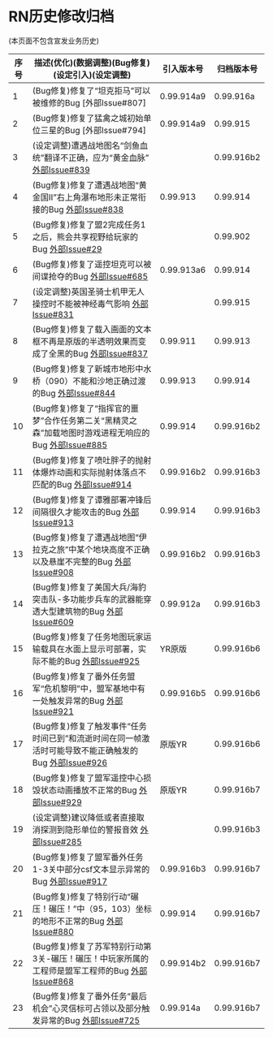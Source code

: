 # RN历史修改归档
(本页面不包含宣发业务历史)

|序号|描述(优化)(数据调整)(Bug修复)(设定引入)(设定调整)                                             |引入版本号|归档版本号|
|----|-------------------------------------------------------------------------------------------|---------|----------|
|1|(Bug修复)修复了“坦克拒马”可以被维修的Bug                                                 [外部Issue#807] |0.99.914a9|0.99.916a|
|2|(Bug修复)修复了猛禽之城初始单位三星的Bug                                                  [外部Issue#794] |0.99.914a9|0.99.915|
|3|(设定调整)遭遇战地图名“剑鱼血统”翻译不正确，应为“黄金血脉”                                  [外部Issue#839](https://github.com/Zero-Fanker/RN_All_Issues/issues/839) ||0.99.916b2|
|4|(Bug修复)修复了遭遇战地图“黄金国Ⅱ”右上角瀑布地形未正常衔接的Bug                                     [外部Issue#838](https://github.com/Zero-Fanker/RN_All_Issues/issues/838) |0.99.913|0.99.914|
|5|(Bug修复)修复了盟2完成任务1之后，熊会共享视野给玩家的Bug                                     [外部Issue#29](https://github.com/Zero-Fanker/RN_All_Issues/issues/29) ||0.99.902|
|6|(Bug修复)修复了遥控坦克可以被间谍抢夺的Bug                                                 [外部Issue#685](https://github.com/Zero-Fanker/RN_All_Issues/issues/685) |0.99.913a6|0.99.914|
|7|(设定调整)英国圣骑士机甲无人操控时不能被神经毒气影响                                       [外部Issue#831](https://github.com/Zero-Fanker/RN_All_Issues/issues/831) ||0.99.915|
|8|(Bug修复)修复了载入画面的文本框不再是原版的半透明效果而变成了全黑的Bug                                   [外部Issue#837](https://github.com/Zero-Fanker/RN_All_Issues/issues/837) |0.99.911|0.99.913|
|9|(Bug修复)修复了新城市地形中水桥（090）不能和沙地正确过渡的Bug                                      [外部Issue#844](https://github.com/Zero-Fanker/RN_All_Issues/issues/844) |0.99.913|0.99.914|
|10|(Bug修复)修复了“指挥官的噩梦”合作任务第二关“黑精灵之森”加载地图时游戏进程无响应的Bug                          [外部Issue#885](https://github.com/Zero-Fanker/RN_All_Issues/issues/885) |0.99.914|0.99.916b2|
|11|(Bug修复)修复了喷吐胖子的抛射体爆炸动画和实际抛射体落点不匹配的Bug                                     [外部Issue#914](https://github.com/Zero-Fanker/RN_All_Issues/issues/914) |0.99.916b2|0.99.916b3|
|12|(Bug修复)修复了谭雅部署冲锋后间隔很久才能攻击的Bug                                             [外部Issue#913](https://github.com/Zero-Fanker/RN_All_Issues/issues/913) |0.99.914|0.99.916b3|
|13|(Bug修复)修复了遭遇战地图“伊拉克之旅”中某个地块高度不正确以及悬崖不完整的Bug                               [外部Issue#908](https://github.com/Zero-Fanker/RN_All_Issues/issues/908) |0.99.916b2|0.99.916b3|
|14|(Bug修复)修复了美国大兵/海豹突击队-多功能步兵车的武器能穿透大型建筑物的Bug                                [外部Issue#609](https://github.com/Zero-Fanker/RN_All_Issues/issues/609) |0.99.912a|0.99.916b3|
|15|(Bug修复)修复了任务地图玩家运输载具在水面上显示可部署，实际不能的Bug                                    [外部Issue#925](https://github.com/Zero-Fanker/RN_All_Issues/issues/925) |YR原版|0.99.916b6|
|16|(Bug修复)修复了番外任务盟军“危机黎明”中，盟军基地中有一处触发异常的Bug                                  [外部Issue#921](https://github.com/Zero-Fanker/RN_All_Issues/issues/921) |0.99.916b5|0.99.916b6|
|17|(Bug修复)修复了触发事件“任务时间已到”和流逝时间在同一帧激活时可能导致不能正确触发的Bug                          [外部Issue#926](https://github.com/Zero-Fanker/RN_All_Issues/issues/926) |原版YR|0.99.916b6|
|18|(Bug修复)修复了盟军遥控中心损毁状态动画播放不正常的Bug                                           [外部Issue#929](https://github.com/Zero-Fanker/RN_All_Issues/issues/929) |原版YR|0.99.916b7|
|19|(设定调整)建议降低或者直接取消探测到隐形单位的警报音效                                      [外部Issue#285](https://github.com/Zero-Fanker/RN_All_Issues/issues/285) ||0.99.916b3|
|20|(Bug修复)修复了盟军番外任务1-3关中部分csf文本显示异常的Bug                                      [外部Issue#917](https://github.com/Zero-Fanker/RN_All_Issues/issues/917) |0.99.916b3|0.99.916b7|
|21|(Bug修复)修复了特别行动“碾压！碾压！”中（95，103）坐标的地形不正常的Bug                               [外部Issue#880](https://github.com/Zero-Fanker/RN_All_Issues/issues/880) |0.99.914|0.99.916b7|
|22|(Bug修复)修复了苏军特别行动第3关-碾压！碾压！中玩家所属的工程师是盟军工程师的Bug                             [外部Issue#868](https://github.com/Zero-Fanker/RN_All_Issues/issues/868) |0.99.914b2|0.99.916b7|
|23|(Bug修复)修复了番外任务“最后机会”心灵信标可占领以及部分触发异常的Bug                                   [外部Issue#725](https://github.com/Zero-Fanker/RN_All_Issues/issues/725) |0.99.914a|0.99.916b7|
